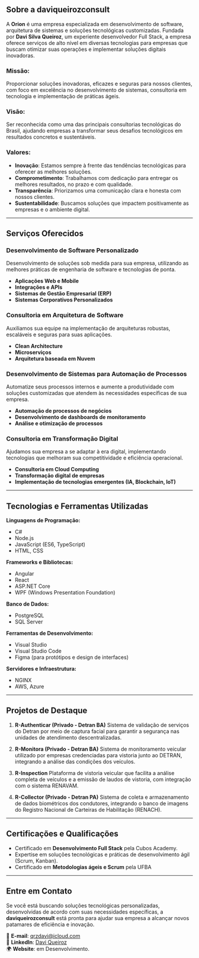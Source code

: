 ## **Sobre a daviqueirozconsult**

A **Orion** é uma empresa especializada em desenvolvimento de software, arquitetura de sistemas e soluções tecnológicas customizadas. Fundada por **Davi Silva Queiroz**, um experiente desenvolvedor Full Stack, a empresa oferece serviços de alto nível em diversas tecnologias para empresas que buscam otimizar suas operações e implementar soluções digitais inovadoras.

### **Missão:**
Proporcionar soluções inovadoras, eficazes e seguras para nossos clientes, com foco em excelência no desenvolvimento de sistemas, consultoria em tecnologia e implementação de práticas ágeis.

### **Visão:**
Ser reconhecida como uma das principais consultorias tecnológicas do Brasil, ajudando empresas a transformar seus desafios tecnológicos em resultados concretos e sustentáveis.

### **Valores:**
- **Inovação**: Estamos sempre à frente das tendências tecnológicas para oferecer as melhores soluções.
- **Comprometimento**: Trabalhamos com dedicação para entregar os melhores resultados, no prazo e com qualidade.
- **Transparência**: Priorizamos uma comunicação clara e honesta com nossos clientes.
- **Sustentabilidade**: Buscamos soluções que impactem positivamente as empresas e o ambiente digital.

---

## **Serviços Oferecidos**

### **Desenvolvimento de Software Personalizado**
Desenvolvimento de soluções sob medida para sua empresa, utilizando as melhores práticas de engenharia de software e tecnologias de ponta.

- **Aplicações Web e Mobile**
- **Integrações e APIs**
- **Sistemas de Gestão Empresarial (ERP)**
- **Sistemas Corporativos Personalizados**

### **Consultoria em Arquitetura de Software**
Auxiliamos sua equipe na implementação de arquiteturas robustas, escaláveis e seguras para suas aplicações.

- **Clean Architecture**
- **Microserviços**
- **Arquitetura baseada em Nuvem**

### **Desenvolvimento de Sistemas para Automação de Processos**
Automatize seus processos internos e aumente a produtividade com soluções customizadas que atendem às necessidades específicas de sua empresa.

- **Automação de processos de negócios**
- **Desenvolvimento de dashboards de monitoramento**
- **Análise e otimização de processos**

### **Consultoria em Transformação Digital**
Ajudamos sua empresa a se adaptar à era digital, implementando tecnologias que melhoram sua competitividade e eficiência operacional.

- **Consultoria em Cloud Computing**
- **Transformação digital de empresas**
- **Implementação de tecnologias emergentes (IA, Blockchain, IoT)**

---

## **Tecnologias e Ferramentas Utilizadas**

**Linguagens de Programação:**
- C#
- Node.js
- JavaScript (ES6, TypeScript)
- HTML, CSS

**Frameworks e Bibliotecas:**
- Angular
- React
- ASP.NET Core
- WPF (Windows Presentation Foundation)

**Banco de Dados:**
- PostgreSQL
- SQL Server

**Ferramentas de Desenvolvimento:**
- Visual Studio
- Visual Studio Code
- Figma (para protótipos e design de interfaces)

**Servidores e Infraestrutura:**
- NGINX
- AWS, Azure

---

## **Projetos de Destaque**

1. **R-Authenticar (Privado - Detran BA)**
   Sistema de validação de serviços do Detran por meio de captura facial para garantir a segurança nas unidades de atendimento descentralizadas.

2. **R-Monitora (Privado - Detran BA)**
   Sistema de monitoramento veicular utilizado por empresas credenciadas para vistoria junto ao DETRAN, integrando a análise das condições dos veículos.

3. **R-Inspection**
   Plataforma de vistoria veicular que facilita a análise completa de veículos e a emissão de laudos de vistoria, com integração com o sistema RENAVAM.

4. **R-Collector (Privado - Detran PA)**
   Sistema de coleta e armazenamento de dados biométricos dos condutores, integrando o banco de imagens do Registro Nacional de Carteiras de Habilitação (RENACH).

---

## **Certificações e Qualificações**

- Certificado em **Desenvolvimento Full Stack** pela Cubos Academy.
- Expertise em soluções tecnológicas e práticas de desenvolvimento ágil (Scrum, Kanban).
- Certificado em **Metodologias ágeis e Scrum** pela UFBA
---

## **Entre em Contato**

Se você está buscando soluções tecnológicas personalizadas, desenvolvidas de acordo com suas necessidades específicas, a **daviqueirozconsult** está pronta para ajudar sua empresa a alcançar novos patamares de eficiência e inovação.

📧 **E-mail**: qrzdavi@icloud.com </br>
🔗 **LinkedIn**: [Davi Queiroz](https://www.linkedin.com/in/davisq/)  
🌍 **Website**: em Desenvolvimento. 
